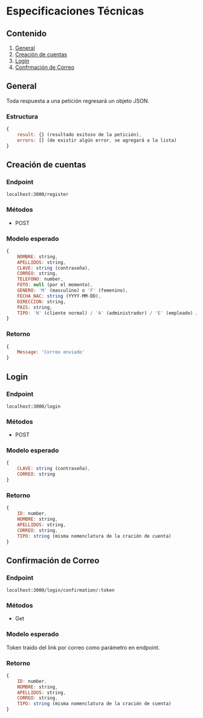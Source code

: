 # Especificaciones Técnicas

## Contenido
1. [General](#general)
2. [Creación de cuentas](#creacion_cuentas)
3. [Login](#login)
3. [Confrmación de Correo](#confirmation)


<a id="general"></a>
## General
Toda respuesta a una petición regresará un objeto JSON.
### Estructura
```javascript
{
    result: {} (resultado exitoso de la petición),
    errors: [] (de existir algún error, se agregará a la lista)
} 
```

<a id="creacion_cuentas"></a>
## Creación de cuentas

### Endpoint

```
localhost:3000/register
```

### Métodos
- POST

### Modelo esperado
```javascript
{
    NOMBRE: string,
    APELLIDOS: string,
    CLAVE: string (contraseña),
    CORREO: string,
    TELEFONO: number,
    FOTO: null (por el momento),
    GENERO: 'M' (masculino) o 'F' (femenino),
    FECHA_NAC: string (YYYY-MM-DD),
    DIRECCION: string,
    PAIS: string,
    TIPO: 'N' (cliente normal) / 'A' (administrador) / 'E' (empleado) / 'P' (cliente premium)
} 
```

### Retorno

```javascript
{
    Message: 'Correo enviado'
} 
```
<a id="login"></a>
## Login

### Endpoint

```
localhost:3000/login
```

### Métodos
- POST

### Modelo esperado
```javascript
{
    CLAVE: string (contraseña),
    CORREO: string
} 
```

### Retorno

```javascript
{
    ID: number,
    NOMBRE: string,
    APELLIDOS: string,
    CORREO: string,
    TIPO: string (misma nomenclatura de la cración de cuenta)
} 
```

<a id="Confirmation"></a>
## Confirmación de Correo

### Endpoint

```
localhost:3000/login/confirmation/:token
```

### Métodos
- Get

### Modelo esperado
Token traido del link por correo como parámetro en endpoint.

### Retorno

```javascript
{
    ID: number,
    NOMBRE: string,
    APELLIDOS: string,
    CORREO: string,
    TIPO: string (misma nomenclatura de la cración de cuenta)
} 
```